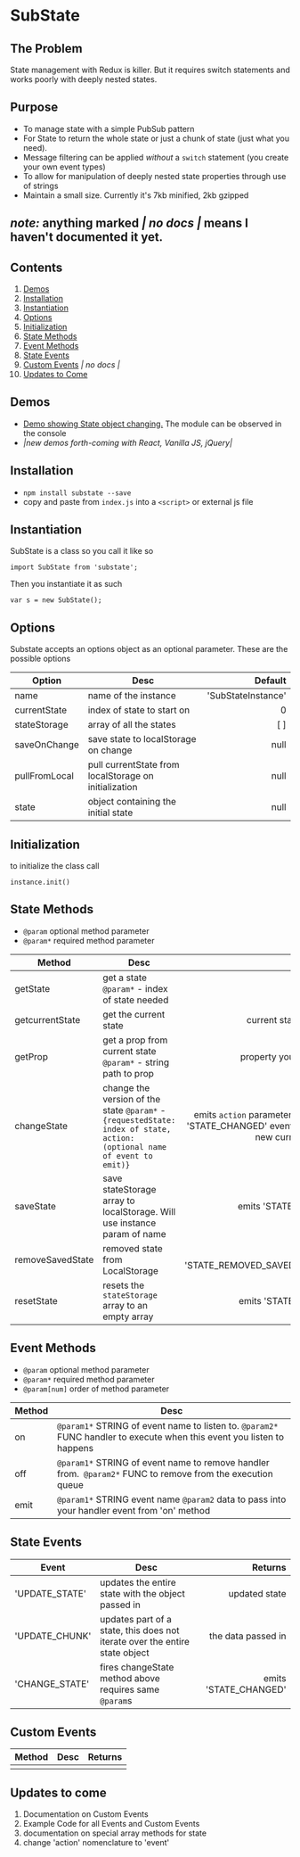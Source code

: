 # SubState

## The Problem
State management with Redux is killer.  But it requires switch statements and works poorly with deeply nested states.

## Purpose
* To manage state with a simple PubSub pattern
* For State to return the whole state or just a chunk of state (just what you need).  
* Message filtering can be applied _without_ a `switch` statement (you create your own event types)
* To allow for manipulation of deeply nested state properties through use of strings
* Maintain a small size.  Currently it's 7kb minified, 2kb gzipped

## _note:_ anything marked _| no docs |_ means I haven't documented it yet.

## Contents
1. [Demos](#demos)
2. [Installation](#installation)
3. [Instantiation](#instantiation)
4. [Options](#options)
5. [Initialization](#initialization)
6. [State Methods](#state-methods)
7. [Event Methods](#event-methods)
8. [State Events](#state-events)  
9. [Custom Events](#custom-events) _| no docs |_
10. [Updates to Come](#updates-to-come)

## Demos
* [Demo showing State object changing.](//jsfiddle.net/TomSaporito/s3oykwoe/embedded/result/)  The module can be observed in the console
* _|new demos forth-coming with React, Vanilla JS, jQuery|_

## Installation
* `npm install substate --save`
* copy and paste from `index.js` into a `<script>` or external js file

## Instantiation 
SubState is a class so you call it like so

`import SubState from 'substate';`

Then you instantiate it as such

`var s = new SubState();`

## Options
Substate accepts an options object as an optional parameter.
These are the possible options

| Option        | Desc                                                  | Default             |
| ------------- |-------------------------------------------------------| -------------------:|
| name          | name of the instance                                  | 'SubStateInstance'  |
| currentState  | index of state to start on                            |   0                 |
| stateStorage  | array of all the states                               |    [ ]              |
| saveOnChange  | save state to localStorage on change                  | null                |
| pullFromLocal | pull currentState from localStorage on initialization | null                |
| state         | object containing the initial state                   | null                |
                                                                                     

## Initialization
to initialize the class call

`instance.init()`

## State Methods
* `@param`    optional method parameter
* `@param*`   required method parameter

| Method           | Desc                                                                      | Returns              |
| ---------------- |---------------------------------------------------------------------------| --------------------:|
| getState         | get a state `@param*` - index of state needed                             | state                |
| getcurrentState  | get the current state                                                     | current state object |
| getProp          | get a prop from current state `@param*` - string path to prop             | property you request |
| changeState      | change the version of the state `@param*` - `{requestedState: index of state, action: (optional name of event to emit)}`| emits `action` parameter event or 'STATE_CHANGED' event with the new current state    |
| saveState        | save stateStorage array to localStorage.  Will use instance param of name | emits 'STATE_SAVED'  |
| removeSavedState | removed state from LocalStorage                                           |emits 'STATE_REMOVED_SAVED_STATE'|
| resetState       | resets the `stateStorage` array to an empty array                         |emits 'STATE_RESET'   |

## Event Methods
* `@param` optional method parameter
* `@param*` required method parameter
* `@param[num]` order of method parameter

| Method        | Desc                                                                                                                  
| ------------- |---------------------------------------------------------------------------------------------------------------------
| on            | `@param1*` STRING of event name to listen to. `@param2*` FUNC handler to execute when this event you listen to happens
| off           | `@param1*` STRING of event name to remove handler from.` @param2*` FUNC to remove from the execution queue             
| emit          | `@param1*` STRING event name  `@param2` data to pass into your handler event from 'on' method                          


## State Events
| Event        | Desc                                                   | Returns             |
| ------------- |-------------------------------------------------------| -------------------:|
| 'UPDATE_STATE'|   updates the entire state with the object passed in  | updated state       |
|'UPDATE_CHUNK' |   updates part of a state, this does not iterate over the entire state object| the data passed in|
|'CHANGE_STATE' |  fires changeState method above requires same `@param`s|emits 'STATE_CHANGED'|

## Custom Events  
| Method        | Desc                                                  | Returns             |
| ------------- |-------------------------------------------------------| -------------------:|
|          |                                   |   |


## Updates to come
1. Documentation on Custom Events
2. Example Code for all Events and Custom Events
3. documentation on special array methods for state
4. change 'action' nomenclature to 'event'
